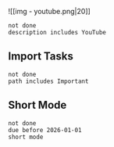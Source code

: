 
![[img - youtube.png|20]]
```tasks
not done
description includes YouTube
```



## Import Tasks
```tasks
not done
path includes Important
```


## Short Mode
```tasks
not done 
due before 2026-01-01
short mode
```